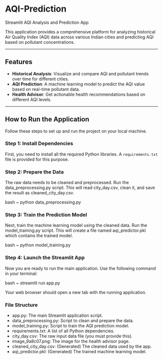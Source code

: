 # AQI-Prediction
Streamlit AQI Analysis and Prediction App

This application provides a comprehensive platform for analyzing historical Air Quality Index (AQI) data across various Indian cities and predicting AQI based on pollutant concentrations.

---

## Features
- **Historical Analysis**: Visualize and compare AQI and pollutant trends over time for different cities.  
- **AQI Prediction**: A machine learning model to predict the AQI value based on real-time pollutant data.  
- **Health Advisor**: Get actionable health recommendations based on different AQI levels.  

---

## How to Run the Application
Follow these steps to set up and run the project on your local machine.

### Step 1: Install Dependencies
First, you need to install all the required Python libraries. A `requirements.txt` file is provided for this purpose.

### Step 2: Prepare the Data
The raw data needs to be cleaned and preprocessed. Run the data_preprocessing.py script.
This will read city_day.csv, clean it, and save the result as cleaned_city_day.csv.

bash
 ~ python data_preprocessing.py

### Step 3: Train the Prediction Model
Next, train the machine learning model using the cleaned data. Run the model_training.py script.
This will create a file named aqi_predictor.pkl which contains the trained model.

bash
 ~ python model_training.py

### Step 4: Launch the Streamlit App
Now you are ready to run the main application. Use the following command in your terminal:

bash
 ~ streamlit run app.py

Your web browser should open a new tab with the running application.

### File Structure
 - app.py: The main Streamlit application script.
 - data_preprocessing.py: Script to clean and prepare the data.
 - model_training.py: Script to train the AQI prediction model.
 - requirements.txt: A list of all Python dependencies.
 - city_day.csv: The raw input data file (you must provide this).
 - image_9a8c07.png: The image for the health advisor page.
 - cleaned_city_day.csv: (Generated) The cleaned data used by the app.
 - aqi_predictor.pkl: (Generated) The trained machine learning model.
